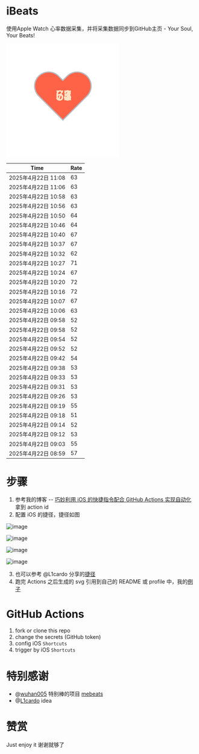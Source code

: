 # iBeats
使用Apple Watch 心率数据采集，并将采集数据同步到GitHub主页 - Your Soul, Your Beats!

![](./files/heart.svg)

<!--START_SECTION:my_heart_rate-->
| Time | Rate | 
 | ---- | ---- | 
| 2025年4月22日 11:08 | 63 |
| 2025年4月22日 11:06 | 63 |
| 2025年4月22日 10:58 | 63 |
| 2025年4月22日 10:56 | 63 |
| 2025年4月22日 10:50 | 64 |
| 2025年4月22日 10:46 | 64 |
| 2025年4月22日 10:40 | 67 |
| 2025年4月22日 10:37 | 67 |
| 2025年4月22日 10:32 | 62 |
| 2025年4月22日 10:27 | 71 |
| 2025年4月22日 10:24 | 67 |
| 2025年4月22日 10:20 | 72 |
| 2025年4月22日 10:16 | 72 |
| 2025年4月22日 10:07 | 67 |
| 2025年4月22日 10:06 | 63 |
| 2025年4月22日 09:58 | 52 |
| 2025年4月22日 09:58 | 52 |
| 2025年4月22日 09:54 | 52 |
| 2025年4月22日 09:52 | 52 |
| 2025年4月22日 09:42 | 54 |
| 2025年4月22日 09:38 | 53 |
| 2025年4月22日 09:33 | 53 |
| 2025年4月22日 09:31 | 53 |
| 2025年4月22日 09:26 | 53 |
| 2025年4月22日 09:19 | 55 |
| 2025年4月22日 09:18 | 51 |
| 2025年4月22日 09:14 | 52 |
| 2025年4月22日 09:12 | 53 |
| 2025年4月22日 09:03 | 55 |
| 2025年4月22日 08:59 | 57 |

<!--END_SECTION:my_heart_rate-->

# 步骤
1. 参考我的博客 -- [巧妙利用 iOS 的快捷指令配合 GitHub Actions 实现自动化](https://github.com/yihong0618/gitblog/issues/198) 拿到 action id
2. 配置 iOS 的捷径，捷径如图

![image](https://user-images.githubusercontent.com/15976103/122154218-0db0b480-ce97-11eb-93bb-5aec07c558dc.png)

![image](https://user-images.githubusercontent.com/15976103/122154236-186b4980-ce97-11eb-8e4b-70551a0391ae.png)

![image](https://user-images.githubusercontent.com/15976103/122154268-2d47dd00-ce97-11eb-902e-3acf292265a9.png)

![image](https://user-images.githubusercontent.com/15976103/122174055-fa144680-ceb4-11eb-9be2-3eb83cd516f7.png)

3. 也可以参考 @L1cardo 分享的[捷径](https://www.icloud.com/shortcuts/6ab6047b459c41ad822ad6b94b1c03d4)
4. 跑完 Actions 之后生成的 svg 引用到自己的 README 或 profile 中，我的[例子](https://github.com/yihong0618) 

# GitHub Actions

1. fork or clone this repo
2. change the secrets (GitHub token)
3. config iOS `Shortcuts` 
4. trigger by iOS `Shortcuts`

# 特别感谢
- @[wuhan005](https://github.com/wuhan005) 特别棒的项目 [mebeats](https://github.com/wuhan005/mebeats)
- @[L1cardo](https://github.com/L1cardo) idea

# 赞赏
Just enjoy it
谢谢就够了
